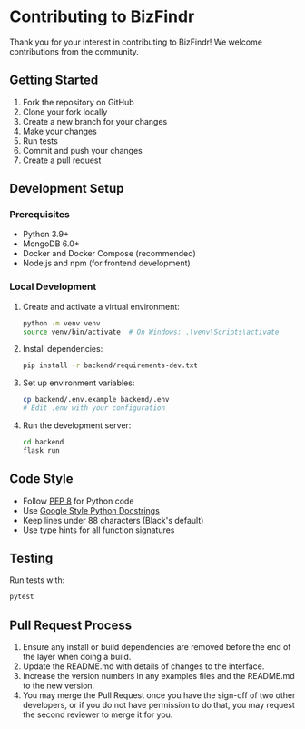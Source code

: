 # Contributing to BizFindr

Thank you for your interest in contributing to BizFindr! We welcome contributions from the community.

## Getting Started

1. Fork the repository on GitHub
2. Clone your fork locally
3. Create a new branch for your changes
4. Make your changes
5. Run tests
6. Commit and push your changes
7. Create a pull request

## Development Setup

### Prerequisites

- Python 3.9+
- MongoDB 6.0+
- Docker and Docker Compose (recommended)
- Node.js and npm (for frontend development)

### Local Development

1. Create and activate a virtual environment:
   ```bash
   python -m venv venv
   source venv/bin/activate  # On Windows: .\venv\Scripts\activate
   ```

2. Install dependencies:
   ```bash
   pip install -r backend/requirements-dev.txt
   ```

3. Set up environment variables:
   ```bash
   cp backend/.env.example backend/.env
   # Edit .env with your configuration
   ```

4. Run the development server:
   ```bash
   cd backend
   flask run
   ```

## Code Style

- Follow [PEP 8](https://www.python.org/dev/peps/pep-0008/) for Python code
- Use [Google Style Python Docstrings](https://google.github.io/styleguide/pyguide.html#38-comments-and-docstrings)
- Keep lines under 88 characters (Black's default)
- Use type hints for all function signatures

## Testing

Run tests with:
```bash
pytest
```

## Pull Request Process

1. Ensure any install or build dependencies are removed before the end of the layer when doing a build.
2. Update the README.md with details of changes to the interface.
3. Increase the version numbers in any examples files and the README.md to the new version.
4. You may merge the Pull Request once you have the sign-off of two other developers, or if you do not have permission to do that, you may request the second reviewer to merge it for you.

